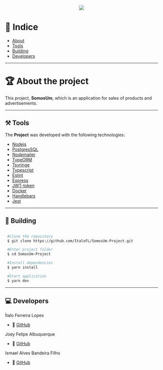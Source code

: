 <h1 align='center'>
  <img src='https://cdn.discordapp.com/attachments/778765240082366516/863159405453377576/logo_vet.png'>
</h1>

# 🔎 Indice

- [About](#-about-the-project)
- [Tools](#-tools)
- [Building](#-building)
- [Developers](#-developers)

---

# 🏆 About the project

This project, **SomosUm**, which is an application for sales of products and advertisements.

---

## ⚒ Tools

The **Project** was developed with the following technologies:

- [Nodejs](https://nodejs.org/en/)
- [PostgresSQL](https://www.postgresql.org/)
- [Nodemailer](https://nodemailer.com/about/)
- [TypeORM](https://typeorm.io/#/)
- [Tsyringe](https://www.npmjs.com/package/tsyringe)
- [Typescript](https://www.typescriptlang.org/)
- [Eslint](https://eslint.org/)
- [Express](https://expressjs.com/)
- [JWT-token](https://jwt.io/)
- [Docker](https://www.docker.com/)
- [Handlebars](https://handlebarsjs.com/)
- [Jest](https://jestjs.io/pt-BR/)

---

## 📜 Building

```bash

 #Clone the repository
 $ git clone https://github.com/ItaloFL/SomosUm-Project.git

 #Enter project folder
 $ cd SomosUm-Project

 #Install dependencies
 $ yarn install

 #Start application
 $ yarn dev

```

---

## 💻 Developers

Ítalo Ferreira Lopes

- 🎫 [GitHub](https://github.com/ItaloFL)

Joey Felipe Albuquerque

- 🎫 [GitHub](https://github.com/J031F)

Ismael Alves Bandeira Filho

- 🎫 [GitHub](https://github.com/Isalvs)
